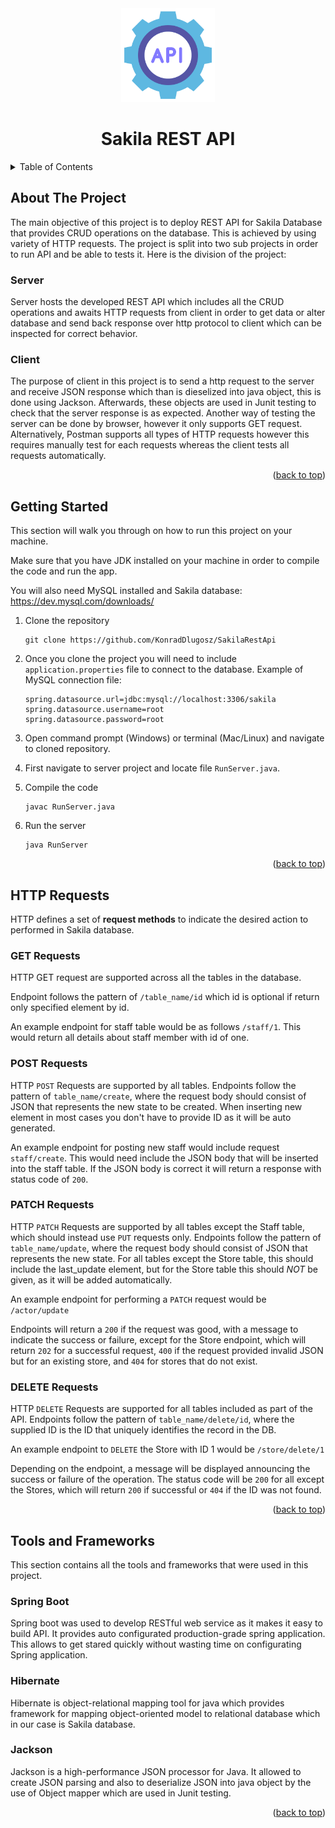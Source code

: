 <div id="top"></div>
<div align="center">
   <a href="https://github.com/KonradDlugosz/SakilaRestApi">
    <img src="images/api.png" alt="Logo" width="150" height="150">
  </a>
    <h1 align= "center">Sakila REST API</h1>
</div>
<details>
  <summary>Table of Contents</summary>
  <ol>
    <li>
      <a href="#about-the-project">About The Project</a>
      <ul>
        <li><a href="#server">Server</a></li>
          <li><a href="#client">Client</a></li>
      </ul>
    </li>
    <li><a href="#getting-started">Getting Started</a></li>
    <li>
      <a href="#http-requests">HTTP Requests</a>
      <ul>
        <li><a href="#get-requests">GET Requests</a></li>
          <li><a href="#post-requests">POST Requests</a></li>
          <li><a href="#put-requests">PUT Requests</a></li>
          <li><a href="#delete-requests">DELETE Requests</a></li>
      </ul>
    </li>
      <li><a href="#tools">Tools and Frameworks</a></li>
  </ol>
</details>



## About The Project

The main objective of this project is to deploy REST API for Sakila Database that provides CRUD operations on the database. This is achieved by using variety of HTTP requests. The project is split into two sub projects in order to run API and be able to tests it. Here is the division of the project: 

### Server

Server hosts the developed REST API which includes all the CRUD operations and awaits HTTP requests from client in order to get data or alter database and send back response over http protocol to client which can be inspected for correct behavior.   

### Client

The purpose of client in this project is to send a http request to the server and receive JSON response which than is dieselized into java object, this is done using Jackson. Afterwards, these objects are used in Junit testing to check that the server response is as expected. Another way of testing the server can be done by browser, however it only supports GET request. Alternatively, Postman supports all types of HTTP requests however this requires manually test for each requests whereas the client tests all requests automatically. 

<p align="right">(<a href="#top">back to top</a>)</p>

## Getting Started

This section will walk you through on how to run this project on your machine.

Make sure that you have JDK installed on your machine in order to compile the code and run the app. 

You will also need MySQL installed and Sakila database: https://dev.mysql.com/downloads/

1. Clone the repository

   ```
   git clone https://github.com/KonradDlugosz/SakilaRestApi
   ```

2. Once you clone the project you will need to include `application.properties` file to connect to the database. Example of MySQL connection file:

   ```
   spring.datasource.url=jdbc:mysql://localhost:3306/sakila
   spring.datasource.username=root
   spring.datasource.password=root
   ```

3. Open command prompt (Windows) or terminal (Mac/Linux) and navigate to cloned repository. 

4. First navigate to server project and locate file `RunServer.java`.

5. Compile the code

   ```
   javac RunServer.java
   ```

6. Run the server

   ```
   java RunServer
   ```

   <p align="right">(<a href="#top">back to top</a>)</p>

## HTTP Requests

HTTP defines a set of **request methods** to indicate the desired action to performed in Sakila database. 

### GET Requests

HTTP GET request are supported across all the tables in the database. 

Endpoint follows the pattern of `/table_name/id` which id is optional if return only specified element by id. 

An example endpoint for staff table would be as follows `/staff/1`. This would return all details about staff member with id of one. 

### POST Requests

HTTP ```POST``` Requests are supported by all tables. Endpoints follow the pattern of ```table_name/create```, where the request body should consist of JSON that represents the new state to be created. When inserting new element in most cases you don't have to provide ID as it will be auto generated. 

An example endpoint for posting new staff would include request `staff/create`. This would need include the JSON body that will be inserted into the staff table. If the JSON body is correct it will return a response with status code of `200`.

### PATCH Requests

HTTP ```PATCH``` Requests are supported by all tables except the Staff table, which should instead use ```PUT``` requests only.
Endpoints follow the pattern of ```table_name/update```, where the request body should consist of JSON that represents the new state.
For all tables except the Store table, this should include the last_update element, but for the Store table this should *NOT* be given, as it will be added automatically.

An example endpoint for performing a ```PATCH``` request would be ```/actor/update```

Endpoints will return a ```200``` if the request was good, with a message to indicate the success or failure, except for the Store endpoint, which will return ```202``` for a successful request, ```400``` if the request provided invalid JSON but for an existing store, and ```404``` for stores that do not exist. 

### DELETE Requests

HTTP ```DELETE``` Requests are supported for all tables included as part of the API. Endpoints follow the pattern of ```table_name/delete/id```, where the supplied ID is the ID that uniquely identifies the record in the DB.

An example endpoint to ```DELETE``` the Store with ID 1 would be ```/store/delete/1```

Depending on the endpoint, a message will be displayed announcing the success or failure of the operation. The status code will be ```200``` for all except the Stores, which will return ```200``` if successful or ```404``` if the ID was not found.


<p align="right">(<a href="#top">back to top</a>)</p>



## Tools and Frameworks

This section contains all the tools and frameworks that were used in this project. 

### Spring Boot

Spring boot was used to develop RESTful web service as it makes it easy to build API. It provides auto configurated production-grade spring application. This allows to get stared quickly without wasting time on configurating Spring application. 

### Hibernate

Hibernate is object-relational mapping tool for java which provides framework for mapping object-oriented model to relational database which in our case is Sakila database. 

### Jackson 

Jackson is a high-performance JSON processor for Java. It allowed to create JSON parsing and also to deserialize JSON into java object by the use of Object mapper which are used in Junit testing.   

<p align="right">(<a href="#top">back to top</a>)</p>